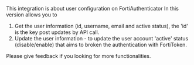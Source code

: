 This integration is about user configuration on FortiAuthenticator
In this version allows you to
1. Get the user information (id, username, email and active status), the 'id' is the key post updates by API call.
2. Update the user information -  to update the user account 'active' status (disable/enable) that aims to broken the authentication with FortiToken.

Please give feedback if you looking for more functionalities. 
